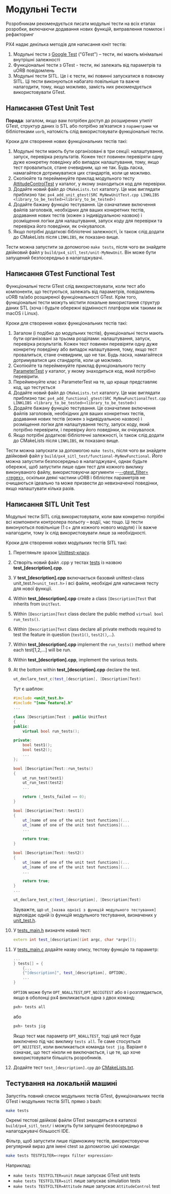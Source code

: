 # Модульні Тести

Розробникам рекомендується писати модульні тести на всіх етапах розробки, включаючи додавання нових функцій, виправлення помилок і рефакторинг

PX4 надає декілька методів для написання юніт тестів:

1. Модульні тести з [Google Test](https://github.com/google/googletest/blob/main/docs/primer.md) ("GTest") – тести, які мають мінімальні внутрішні залежності
1. Функціональні тести з GTest - тести, які залежать від параметрів та uORB повідомлень
1. Модульні тести SITL. Це і є тести, які повинні запускатися в повному SITL. Ці тести виконуються набагато повільніше та важче налагодити, тому, якщо можливо, замість них рекомендується використовувати GTest.

## Написання GTest Unit Test

**Порада**: загалом, якщо вам потрібен доступ до розширених утиліт GTest, структур даних із STL або потрібно зв’язатися з `параметрами` чи бібліотеками `uorb`, натомість слід використовувати функціональні тести.

Кроки для створення нових функціональних тестів такі:

1. Модульні тести мають бути організовані в три секції: налаштування, запуск, перевірка результатів. Кожен тест повинен перевіряти одну дуже конкретну поведінку або випадок налаштування, тому, якщо тест провалиться, стане очевидним, що не так. Будь ласка, намагайтеся дотримуватися цих стандартів, коли це можливо.
1. Скопіюйте та перейменуйте приклад модульного тесту [AttitudeControlTest](https://github.com/PX4/PX4-Autopilot/blob/main/src/modules/mc_att_control/AttitudeControl/AttitudeControlTest.cpp) у каталог, у якому знаходиться код для перевірки.
1. Додайте новий файл до `CMakeLists.txt` каталогу. Це має виглядати приблизно так: `px4_add_unit_gtest(SRC MyNewUnitTest.cpp LINKLIBS <library_to_be_tested><library_to_be_tested>)`
1. Додайте бажану функцію тестування. Це означатиме включення файлів заголовків, необхідних для ваших конкретних тестів, додавання нових тестів (кожен з індивідуальною назвою) і розміщення логіки для налаштування, запуск коду для перевірки та перевірка його поведінки, як очікувалося.
1. Якщо потрібні додаткові бібліотечні залежності, їх також слід додати до CMakeLists після `LINKLIBS`, як показано вище.

Тести можна запустити за допомогою `make tests`, після чого ви знайдете двійковий файл у `build/px4_sitl_test/unit-MyNewUnit`. Він може бути запущений безпосередньо в налагоджувачі.

## Написання GTest Functional Test

Функціональні тести GTest слід використовувати, коли тест або компоненти, що тестуються, залежать від параметрів, повідомлень uORB та/або розширеної функціональності GTest. Крім того, функціональні тести можуть містити локальне використання структур даних STL (хоча і будьте обережні відмінності платформ між такими як macOS і Linux).

Кроки для створення нових функціональних тестів такі:

1. Загалом (і подібно до модульних тестів), функціональні тести мають бути організовані за трьома розділами: налаштування, запуск, перевірка результатів. Кожен тест повинен перевіряти одну дуже конкретну поведінку або випадок налаштування, тому, якщо тест провалиться, стане очевидним, що не так. Будь ласка, намагайтеся дотримуватися цих стандартів, коли це можливо.
1. Скопіюйте та перейменуйте приклад функціонального тесту [ParameterTest](https://github.com/PX4/PX4-Autopilot/blob/main/src/lib/parameters/ParameterTest.cpp) у каталог, у якому знаходиться код, який потрібно перевірити.
1. Перейменуйте клас з ParameterTest на те, що краще представляє код, що тестується
1. Додайте новий файл до `CMakeLists.txt` каталогу. Це має виглядати приблизно так: `px4_add_functional_gtest(SRC MyNewFunctionalTest.cpp LINKLIBS <library_to_be_tested><library_to_be_tested>)`
1. Додайте бажану функцію тестування. Це означатиме включення файлів заголовків, необхідних для ваших конкретних тестів, додавання нових тестів (кожен з індивідуальною назвою) і розміщення логіки для налаштування тесту, запуск коду, який потрібно перевірити, і перевірку його поведінки, як очікувалося.
1. Якщо потрібні додаткові бібліотечні залежності, їх також слід додати до CMakeLists після `LINKLIBS`, як показано вище.

Тести можна запускати за допомогою `make tests`, після чого ви знайдете двійковий файл у `build/px4_sitl_test/functional-MyNewFunctional`. Його можна запустити безпосередньо в налагоджувачі, однак будьте обережні, щоб запустити лише один тест для кожного виклику виконуваного файлу, використовуючи аргументи --[--gtest_filter=\<regex\>](https://github.com/google/googletest/blob/main/docs/advanced.md#running-a-subset-of-the-tests), оскільки деякі частини uORB і бібліотек параметрів не очищаються ідеально та може призвести до невизначеної поведінки, якщо налаштувати кілька разів.

## Написання SITL Unit Test

Модульні тести SITL слід використовувати, коли вам конкретно потрібні всі компоненти контролера польоту – водії, час тощо. Ці тести виконуються повільніше (1 с+ для кожного нового модуля) і їх важче налагодити, тому їх слід використовувати лише за необхідності.

Кроки для створення нових модульних тестів SITL такі:

1. Перегляньте зразок [Unittest-класу](https://github.com/PX4/PX4-Autopilot/blob/main/src/include/unit_test.h).
1. Створіть новий файл .cpp у тестах [tests](https://github.com/PX4/PX4-Autopilot/tree/main/src/systemcmds/tests) із назвою **test\_[description].cpp**.
1. У **test\_[description].cpp** включається базовий unittest-class unit_test.h`<unit_test.h>` і всі файли, необхідні для написання тесту для нової функції.
1. Within **test\_[description].cpp** create a class `[Description]Test` that inherits from `UnitTest`.
1. Within `[Description]Test` class declare the public method `virtual bool run_tests()`.
1. Within `[Description]Test` class declare all private methods required to test the feature in question (`test1()`, `test2()`,...).
1. Within **test\_[description].cpp** implement the `run_tests()` method where each test[1,2,...] will be run.
1. Within **test\_[description].cpp**, implement the various tests.
1. At the bottom within **test\_[description].cpp** declare the test.

   ```cpp
   ut_declare_test_c(test_[description], [Description]Test)
   ```

   Тут є шаблон:

   ```cpp
   #include <unit_test.h>
   #include "[new feature].h"
   ...

   class [Description]Test : public UnitTest
   {
   public:
       virtual bool run_tests();

   private:
       bool test1();
       bool test2();
       ...
   };

   bool [Description]Test::run_tests()
   {
       ut_run_test(test1)
       ut_run_test(test2)
       ...

       return (_tests_failed == 0);
   }

   bool [Description]Test::test1()
   {
       ut_[name of one of the unit test functions](...
       ut_[name of one of the unit test functions](...
       ...

       return true;
   }

   bool [Description]Test::test2()
   {
       ut_[name of one of the unit test functions](...
       ut_[name of one of the unit test functions](...
       ...

       return true;
   }
   ...

   ut_declare_test_c(test_[description], [Description]Test)
   ```

   Зауважте, що `ut_[назва однієї з функцій модульного тестування]` відповідає одній із функцій модульного тестування, визначених у [unit_test.h](https://github.com/PX4/PX4-Autopilot/blob/main/src/include/unit_test.h).

1. У [tests_main.h](https://github.com/PX4/PX4-Autopilot/blob/main/src/systemcmds/tests/tests_main.h) визначте новий тест:

   ```cpp
   extern int test_[description](int argc, char *argv[]);
   ```

1. У [tests_main.c](https://github.com/PX4/PX4-Autopilot/blob/main/src/systemcmds/tests/tests_main.c) додайте назву опису, тестову функцію та параметр:

   ```cpp
   ...
   } tests[] = {
       {...
       {"[description]", test_[description], OPTION},
       ...
   }
   ```

   `OPTION` може бути `OPT_NOALLTEST`,`OPT_NOJIGTEST` або `0` і розглядається, якщо в оболонці px4 викликається одна з двох команд:

   ```sh
   pxh> tests all
   ```

   або

   ```sh
   pxh> tests jig
   ```

   Якщо тест має параметр `OPT_NOALLTEST`, тоді цей тест буде виключено під час виклику `tests all`. Те саме стосується `OPT_NOJITEST`, коли викликається команда `test jig`. Варіант `0` означає, що тест ніколи не виключається, і це те, що хоче використовувати більшість розробників.

1. Додайте тест `test_[description].cpp` до [CMakeLists.txt](https://github.com/PX4/PX4-Autopilot/blob/main/src/systemcmds/tests/CMakeLists.txt).

## Тестування на локальній машині

Запустіть повний список модульних тестів GTest, функціональних тестів GTest і модульних тестів SITL прямо з bash:

```sh
make tests
```

Окремі тестові двійкові файли GTest знаходяться в каталозі `build/px4_sitl_test/` і можуть бути запущені безпосередньо в налагоджувачі більшості IDE.

Фільтр, щоб запустити лише підмножину тестів, використовуючи регулярний вираз для імені ctest за допомогою цієї команди:

```sh
make tests TESTFILTER=<regex filter expression>
```

Наприклад:

- `make tests TESTFILTER=unit` лише запускає GTest unit tests
- `make tests TESTFILTER=sitl` лише запускає simulation tests
- `make tests TESTFILTER=Attitude` лише запускає `AttitudeControl` test
